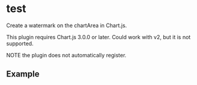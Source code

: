 # test

Create a watermark on the chartArea in Chart.js.

This plugin requires Chart.js 3.0.0 or later. Could work with v2, but it is not supported.

NOTE the plugin does not automatically register.

## Example
